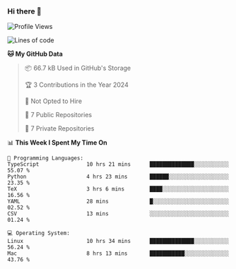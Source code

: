 ### Hi there 👋

<!--
**huayuan4396/huayuan4396** is a ✨ _special_ ✨ repository because its `README.md` (this file) appears on your GitHub profile.

Here are some ideas to get you started:

- 🔭 I’m currently working on ...
- 🌱 I’m currently learning ...
- 👯 I’m looking to collaborate on ...
- 🤔 I’m looking for help with ...
- 💬 Ask me about ...
- 📫 How to reach me: ...
- 😄 Pronouns: ...
- ⚡ Fun fact: ...
-->

<!--START_SECTION:waka-->
![Profile Views](http://img.shields.io/badge/Profile%20Views-1-blue)

![Lines of code](https://img.shields.io/badge/From%20Hello%20World%20I%27ve%20Written-228.4%20thousand%20lines%20of%20code-blue)

**🐱 My GitHub Data** 

> 📦 66.7 kB Used in GitHub's Storage 
 > 
> 🏆 3 Contributions in the Year 2024
 > 
> 🚫 Not Opted to Hire
 > 
> 📜 7 Public Repositories 
 > 
> 🔑 7 Private Repositories 
 > 
📊 **This Week I Spent My Time On** 

```text
💬 Programming Languages: 
TypeScript               10 hrs 21 mins      ██████████████░░░░░░░░░░░   55.07 % 
Python                   4 hrs 23 mins       ██████░░░░░░░░░░░░░░░░░░░   23.35 % 
TeX                      3 hrs 6 mins        ████░░░░░░░░░░░░░░░░░░░░░   16.56 % 
YAML                     28 mins             █░░░░░░░░░░░░░░░░░░░░░░░░   02.52 % 
CSV                      13 mins             ░░░░░░░░░░░░░░░░░░░░░░░░░   01.24 % 

💻 Operating System: 
Linux                    10 hrs 34 mins      ██████████████░░░░░░░░░░░   56.24 % 
Mac                      8 hrs 13 mins       ███████████░░░░░░░░░░░░░░   43.76 % 
```


<!--END_SECTION:waka-->
